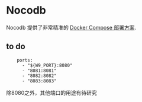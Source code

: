 # Nocodb

Nocodb 提供了非常精准的 [Docker Compose 部署方案](https://github.com/nocodb/nocodb).  

## to do

```
    ports:
      - "${W9_PORT}:8080"
      - "8081:8081"
      - "8082:8082"
      - "8083:8083"
```

除8080之外，其他端口的用途有待研究